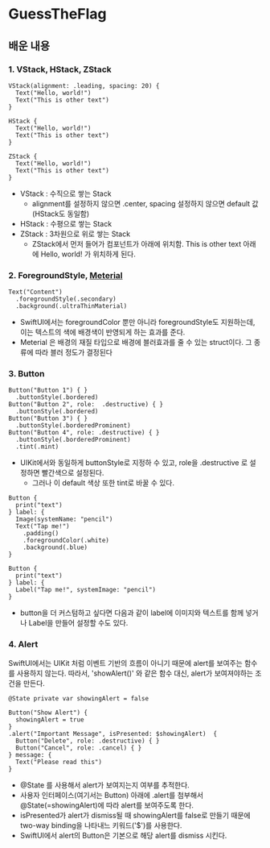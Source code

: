 # GuessTheFlag

## 배운 내용
### 1. VStack, HStack, ZStack

```
VStack(alignment: .leading, spacing: 20) {
  Text("Hello, world!")
  Text("This is other text")
}

HStack {
  Text("Hello, world!")
  Text("This is other text")
}

ZStack {
  Text("Hello, world!")
  Text("This is other text")
}
```
+ VStack : 수직으로 쌓는 Stack
  + alignment를 설정하지 않으면 .center, spacing 설정하지 않으면 default 값 (HStack도 동일함)
+ HStack : 수평으로 쌓는 Stack
+ ZStack : 3차원으로 위로 쌓는 Stack
  + ZStack에서 먼저 들어가 컴포넌트가 아래에 위치함. This is other text 아래에 Hello, world! 가 위치하게 된다.


### 2. ForegroundStyle, [Meterial](https://developer.apple.com/documentation/swiftui/material)
```
Text("Content")
  .foregroundStyle(.secondary)
  .background(.ultraThinMaterial)
```
+ SwiftUI에서는 foregroundColor 뿐만 아니라 foregroundStyle도 지원하는데, 이는 텍스트의 색에 배경색이 반영되게 하는 효과를 준다.
+ Meterial 은 배경의 재질 타입으로 배경에 블러효과를 줄 수 있는 struct이다. 그 종류에 따라 블러 정도가 결정된다

### 3. Button
```
Button("Button 1") { }
  .buttonStyle(.bordered)
Button("Button 2", role:  .destructive) { }
  .buttonStyle(.bordered)
Button("Button 3") { }
  .buttonStyle(.borderedProminent)
Button("Button 4", role: .destructive) { }
  .buttonStyle(.borderedProminent)
  .tint(.mint)
```
+ UIKit에서와 동일하게 buttonStyle로 지정하 수 있고, role을 .destructive 로 설정하면 빨간색으로 설정된다.
  + 그러나 이 default 색상 또한 tint로 바꿀 수 있다.
```
Button {
  print("text")
} label: {
  Image(systemName: "pencil")
  Text("Tap me!")
    .padding()
    .foregroundColor(.white)
    .background(.blue)
}

Button {
  print("text")
} label: {
  Label("Tap me!", systemImage: "pencil")
}
```
+ button을 더 커스텀하고 싶다면 다음과 같이 label에 이미지와 텍스트를 함께 넣거나 Label을 만들어 설정할 수도 있다.

### 4. Alert 
SwiftUI에서는 UIKit 처럼 이벤트 기반의 흐름이 아니기 때문에 alert를 보여주는 함수를 사용하지 않는다. 따라서, 'showAlert()' 와 같은 함수 대신, alert가 보여져야하는 조건을 만든다.
```
@State private var showingAlert = false

Button("Show Alert") {
  showingAlert = true
}
.alert("Important Message", isPresented: $showingAlert)  {
  Button("Delete", role: .destructive) { }
  Button("Cancel", role: .cancel) { }
} message: {
  Text("Please read this")
}

```
+ @State 를 사용해서 alert가 보여지는지 여부를 추적한다.
+ 사용자 인터페이스(여기서는 Button) 아래에 .alert를 첨부해서 @State(=showingAlert)에 따라 alert를 보여주도록 한다.
+ isPresented가 alert가 dismiss될 때 showingAlert를 false로 만들기 때문에 two-way binding을 나타내느 키워드('$')를 사용한다. 
+ SwiftUI에서 alert의 Button은 기본으로 해당 alert를 dismiss 시킨다.
   
